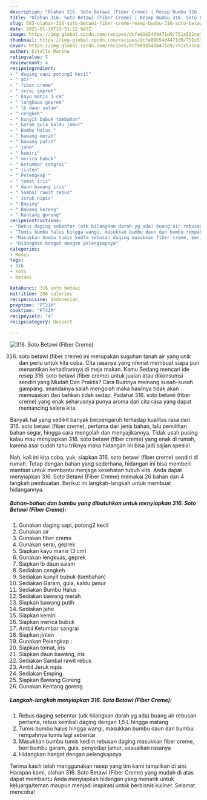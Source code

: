 ```yaml
---
description: "Olahan 316. Soto Betawi (Fiber Creme) | Resep Bumbu 316. Soto Betawi (Fiber Creme) Yang Bisa Manjain Lidah"
title: "Olahan 316. Soto Betawi (Fiber Creme) | Resep Bumbu 316. Soto Betawi (Fiber Creme) Yang Bisa Manjain Lidah"
slug: 665-olahan-316-soto-betawi-fiber-creme-resep-bumbu-316-soto-betawi-fiber-creme-yang-bisa-manjain-lidah
date: 2021-01-10T15:51:12.643Z
image: https://img-global.cpcdn.com/recipes/dcfe89b54d4471d9/751x532cq70/316-soto-betawi-fiber-creme-foto-resep-utama.jpg
thumbnail: https://img-global.cpcdn.com/recipes/dcfe89b54d4471d9/751x532cq70/316-soto-betawi-fiber-creme-foto-resep-utama.jpg
cover: https://img-global.cpcdn.com/recipes/dcfe89b54d4471d9/751x532cq70/316-soto-betawi-fiber-creme-foto-resep-utama.jpg
author: Estelle Moreno
ratingvalue: 5
reviewcount: 4
recipeingredient:
- " daging sapi potong2 kecil"
- " air"
- " fiber creme"
- " serai geprek"
- " kayu manis 3 cm"
- " lengkuas geprek"
- " lb daun salam"
- " cengkeh"
- " kunyit bubuk tambahan"
- " Garam gula kaldu jamur"
- " Bumbu Halus "
- " bawang merah"
- " bawang putih"
- " jahe"
- " kemiri"
- " merica bubuk"
- " Ketumbar sangrai"
- " jinten"
- " Pelengkap "
- " tomat iris"
- " daun bawang iris"
- " Sambal rawit rebus"
- " Jeruk nipis"
- " Emping"
- " Bawang Goreng"
- " Kentang goreng"
recipeinstructions:
- "Rebus daging sebentar (utk hilangkan darah yg ada) buang air rebusan pertama, rebus kembali daging dengan 1,5 L hingga matang"
- "Tumis bumbu halus hingga wangi, masukkan bumbu daun dan bumbu rempahnya tumis lagi sebentar"
- "Masukkan bumbu tumis kedlm rebusan daging masukkan fiber creme, beri bumbu garam, gula, penyedap jamur, sesuaikan rasanya"
- "Hidangkan hangat dengan pelengkapnya"
categories:
- Resep
tags:
- 316
- soto
- betawi

katakunci: 316 soto betawi 
nutrition: 256 calories
recipecuisine: Indonesian
preptime: "PT21M"
cooktime: "PT42M"
recipeyield: "4"
recipecategory: Dessert

---
```



![316. Soto Betawi (Fiber Creme)](https://img-global.cpcdn.com/recipes/dcfe89b54d4471d9/751x532cq70/316-soto-betawi-fiber-creme-foto-resep-utama.jpg)


316. soto betawi (fiber creme) ini merupakan suguhan tanah air yang unik dan perlu untuk kita coba. Cita rasanya yang nikmat membuat siapa pun menantikan kehadirannya di meja makan.
Kamu Sedang mencari ide resep 316. soto betawi (fiber creme) untuk jualan atau dikonsumsi sendiri yang Mudah Dan Praktis? Cara Buatnya memang susah-susah gampang. seandainya salah mengolah maka hasilnya tidak akan memuaskan dan bahkan tidak sedap. Padahal 316. soto betawi (fiber creme) yang enak seharusnya punya aroma dan cita rasa yang dapat memancing selera kita.

Banyak hal yang sedikit banyak berpengaruh terhadap kualitas rasa dari 316. soto betawi (fiber creme), pertama dari jenis bahan, lalu pemilihan bahan segar, hingga cara mengolah dan menyajikannya. Tidak usah pusing kalau mau menyiapkan 316. soto betawi (fiber creme) yang enak di rumah, karena asal sudah tahu triknya maka hidangan ini bisa jadi sajian spesial.




Nah, kali ini kita coba, yuk, siapkan 316. soto betawi (fiber creme) sendiri di rumah. Tetap dengan bahan yang sederhana, hidangan ini bisa memberi manfaat untuk membantu menjaga kesehatan tubuh kita. Anda dapat menyiapkan 316. Soto Betawi (Fiber Creme) memakai 26 bahan dan 4 langkah pembuatan. Berikut ini langkah-langkah untuk membuat hidangannya.

<!--inarticleads1-->

##### Bahan-bahan dan bumbu yang dibutuhkan untuk menyiapkan 316. Soto Betawi (Fiber Creme):

1. Gunakan  daging sapi, potong2 kecil
1. Gunakan  air
1. Gunakan  fiber creme
1. Gunakan  serai, geprek
1. Siapkan  kayu manis (3 cm)
1. Gunakan  lengkuas, geprek
1. Siapkan  lb daun salam
1. Sediakan  cengkeh
1. Sediakan  kunyit bubuk (tambahan)
1. Sediakan  Garam, gula, kaldu jamur
1. Sediakan  Bumbu Halus :
1. Sediakan  bawang merah
1. Siapkan  bawang putih
1. Sediakan  jahe
1. Siapkan  kemiri
1. Siapkan  merica bubuk
1. Ambil  Ketumbar sangrai
1. Siapkan  jinten
1. Gunakan  Pelengkap :
1. Siapkan  tomat, iris
1. Siapkan  daun bawang, iris
1. Sediakan  Sambal rawit rebus
1. Ambil  Jeruk nipis
1. Sediakan  Emping
1. Siapkan  Bawang Goreng
1. Gunakan  Kentang goreng




<!--inarticleads2-->

##### Langkah-langkah menyiapkan 316. Soto Betawi (Fiber Creme):

1. Rebus daging sebentar (utk hilangkan darah yg ada) buang air rebusan pertama, rebus kembali daging dengan 1,5 L hingga matang
1. Tumis bumbu halus hingga wangi, masukkan bumbu daun dan bumbu rempahnya tumis lagi sebentar
1. Masukkan bumbu tumis kedlm rebusan daging masukkan fiber creme, beri bumbu garam, gula, penyedap jamur, sesuaikan rasanya
1. Hidangkan hangat dengan pelengkapnya




Terima kasih telah menggunakan resep yang tim kami tampilkan di sini. Harapan kami, olahan 316. Soto Betawi (Fiber Creme) yang mudah di atas dapat membantu Anda menyiapkan hidangan yang menarik untuk keluarga/teman maupun menjadi inspirasi untuk berbisnis kuliner. Selamat mencoba!
